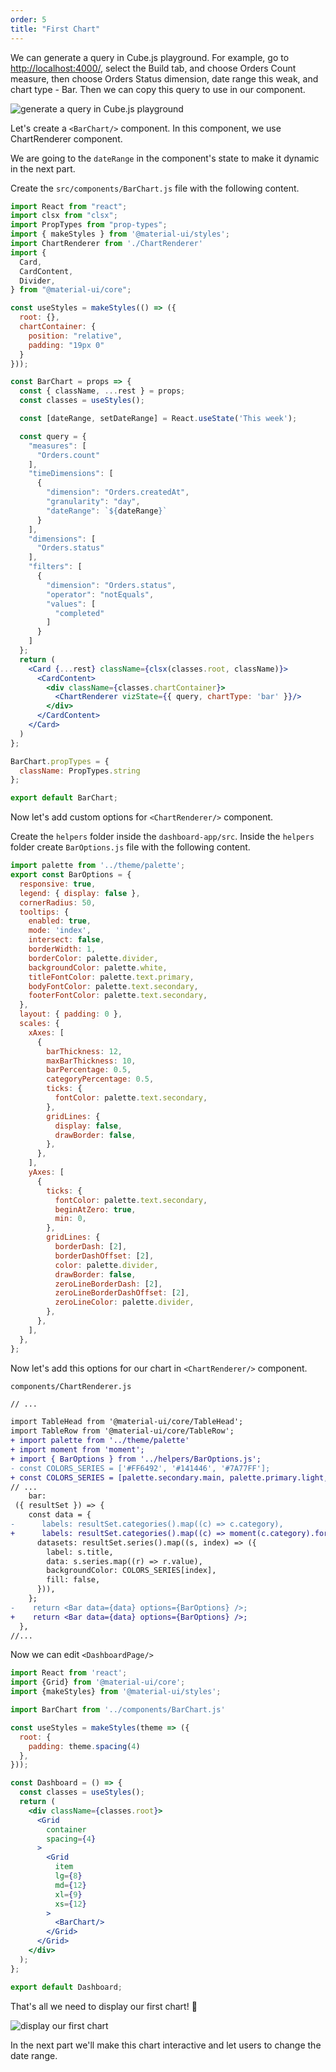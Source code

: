 ```yaml
---
order: 5
title: "First Chart"
---
```


We can generate a query in Cube.js playground. For example, go to [http://localhost:4000/](http://localhost:4000/), select the Build tab, and choose Orders Count measure, then choose Orders Status dimension, date range this weak, and chart type - Bar. Then we can copy this query to use in our component.

![generate a query in Cube.js playground](/images/generating_query.gif)

Let's create a `<BarChart/>` component. In this component, we use ChartRenderer component.

We are going to the `dateRange` in the component's state to make it dynamic in the next part.

Create the `src/components/BarChart.js` file with the following content.

```jsx
import React from "react";
import clsx from "clsx";
import PropTypes from "prop-types";
import { makeStyles } from '@material-ui/styles';
import ChartRenderer from './ChartRenderer'
import {
  Card,
  CardContent,
  Divider,
} from "@material-ui/core";

const useStyles = makeStyles(() => ({
  root: {},
  chartContainer: {
    position: "relative",
    padding: "19px 0"
  }
}));

const BarChart = props => {
  const { className, ...rest } = props;
  const classes = useStyles();

  const [dateRange, setDateRange] = React.useState('This week');

  const query = {
    "measures": [
      "Orders.count"
    ],
    "timeDimensions": [
      {
        "dimension": "Orders.createdAt",
        "granularity": "day",
        "dateRange": `${dateRange}`
      }
    ],
    "dimensions": [
      "Orders.status"
    ],
    "filters": [
      {
        "dimension": "Orders.status",
        "operator": "notEquals",
        "values": [
          "completed"
        ]
      }
    ]
  };
  return (
    <Card {...rest} className={clsx(classes.root, className)}>
      <CardContent>
        <div className={classes.chartContainer}>
          <ChartRenderer vizState={{ query, chartType: 'bar' }}/>
        </div>
      </CardContent>
    </Card>
  )
};

BarChart.propTypes = {
  className: PropTypes.string
};

export default BarChart;
```

Now let's add custom options for `<ChartRenderer/>` component. 

Create the `helpers` folder inside the `dashboard-app/src`. Inside the `helpers` folder create `BarOptions.js` file with the following content.

```jsx
import palette from '../theme/palette';
export const BarOptions = {
  responsive: true,
  legend: { display: false },
  cornerRadius: 50,
  tooltips: {
    enabled: true,
    mode: 'index',
    intersect: false,
    borderWidth: 1,
    borderColor: palette.divider,
    backgroundColor: palette.white,
    titleFontColor: palette.text.primary,
    bodyFontColor: palette.text.secondary,
    footerFontColor: palette.text.secondary,
  },
  layout: { padding: 0 },
  scales: {
    xAxes: [
      {
        barThickness: 12,
        maxBarThickness: 10,
        barPercentage: 0.5,
        categoryPercentage: 0.5,
        ticks: {
          fontColor: palette.text.secondary,
        },
        gridLines: {
          display: false,
          drawBorder: false,
        },
      },
    ],
    yAxes: [
      {
        ticks: {
          fontColor: palette.text.secondary,
          beginAtZero: true,
          min: 0,
        },
        gridLines: {
          borderDash: [2],
          borderDashOffset: [2],
          color: palette.divider,
          drawBorder: false,
          zeroLineBorderDash: [2],
          zeroLineBorderDashOffset: [2],
          zeroLineColor: palette.divider,
        },
      },
    ],
  },
};
```

Now let's add this options for our chart in `<ChartRenderer/>` component.

`components/ChartRenderer.js`

```diff
// ...

import TableHead from '@material-ui/core/TableHead';
import TableRow from '@material-ui/core/TableRow';
+ import palette from '../theme/palette'
+ import moment from 'moment';
+ import { BarOptions } from '../helpers/BarOptions.js';
- const COLORS_SERIES = ['#FF6492', '#141446', '#7A77FF'];
+ const COLORS_SERIES = [palette.secondary.main, palette.primary.light, palette.secondary.light];
// ...
	bar:
 ({ resultSet }) => {
    const data = {
-      labels: resultSet.categories().map((c) => c.category),
+      labels: resultSet.categories().map((c) => moment(c.category).format('DD/MM/YYYY')),
      datasets: resultSet.series().map((s, index) => ({
        label: s.title,
        data: s.series.map((r) => r.value),
        backgroundColor: COLORS_SERIES[index],
        fill: false,
      })),
    };
-    return <Bar data={data} options={BarOptions} />;
+    return <Bar data={data} options={BarOptions} />;
  },
//...
```

Now we can edit `<DashboardPage/>`

```jsx
import React from 'react';
import {Grid} from '@material-ui/core';
import {makeStyles} from '@material-ui/styles';

import BarChart from '../components/BarChart.js'

const useStyles = makeStyles(theme => ({
  root: {
    padding: theme.spacing(4)
  },
}));

const Dashboard = () => {
  const classes = useStyles();
  return (
    <div className={classes.root}>
      <Grid
        container
        spacing={4}
      >
        <Grid
          item
          lg={8}
          md={12}
          xl={9}
          xs={12}
        >
          <BarChart/>
        </Grid>
      </Grid>
    </div>
  );
};

export default Dashboard;

```

That's all we need to display our first chart! 🎉

![display our first chart](/images/first_chart.png)

In the next part we'll make this chart interactive and let users to change the date range.
